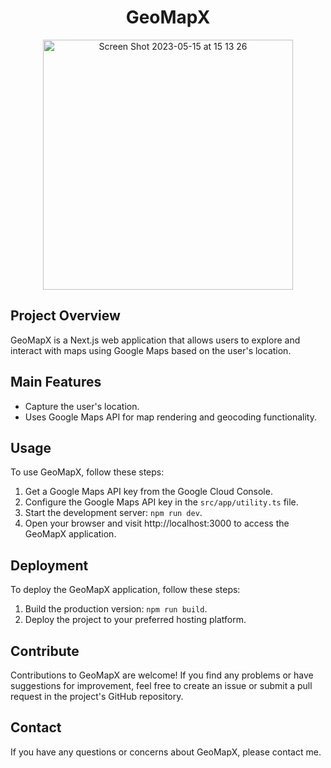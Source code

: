 <h1 align="center">GeoMapX</h1>

 <div align="center">
<img width="400" alt="Screen Shot 2023-05-15 at 15 13 26" src="https://github.com/MatheusWAlvarenga/GeoMapX/assets/94935750/a42a5776-df47-4690-bae2-887eda91960e">

</div>




## Project Overview

GeoMapX is a Next.js web application that allows users to explore and interact with maps using Google Maps based on the user's location.

## Main Features

- Capture the user's location.
- Uses Google Maps API for map rendering and geocoding functionality.

## Usage

To use GeoMapX, follow these steps:

1. Get a Google Maps API key from the Google Cloud Console.
2. Configure the Google Maps API key in the `src/app/utility.ts` file.
3. Start the development server: `npm run dev`.
4. Open your browser and visit http://localhost:3000 to access the GeoMapX application.

## Deployment

To deploy the GeoMapX application, follow these steps:

1. Build the production version: `npm run build`.
2. Deploy the project to your preferred hosting platform.

## Contribute

Contributions to GeoMapX are welcome! If you find any problems or have suggestions for improvement, feel free to create an issue or submit a pull request in the project's GitHub repository.

## Contact

If you have any questions or concerns about GeoMapX, please contact me.
